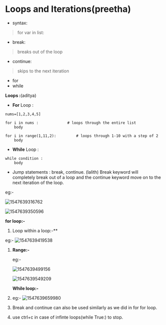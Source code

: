 
# Loops and Iterations(preetha)
- syntax:		
> for var in list:

- break:		
>breaks out of the loop

- continue:	
>skips to the next iteration

- for
- while

**Loops :**(aditya)

* <b>For</b> Loop :

```python3
nums=[1,2,3,4,5]

for i in nums :				# loops through the entire list
	body
	
for i in range(1,11,2):			# loops through 1-10 with a step of 2
	body
```

* <b>While</b> Loop :

```python3
while condition :
	body
```

* Jump statements : break, continue.
(lalith)
Break keyword will completely break out of a loop and the continue keyword move on to the next iteration of the loop.

eg:-

![1547639316762](https://github.com/adityakuppa26/Python-Notes/blob/lalith_notes/images/1547639316762.png)

![1547639350596](https://github.com/adityakuppa26/Python-Notes/blob/lalith_notes/images/1547639350596.png)

**for loop:-**

1. Loop within a loop:-**

eg:- ![1547639419538](https://github.com/adityakuppa26/Python-Notes/blob/lalith_notes/images/1547639419538.png)

1. **Range:-**

   eg:- 

   ![1547639499156](https://github.com/adityakuppa26/Python-Notes/blob/lalith_notes/images/1547639499156.png)

   ![1547639549209](https://github.com/adityakuppa26/Python-Notes/blob/lalith_notes/images/1547639549209.png)

   **While loop:-**

1. eg:- ![1547639659980](https://github.com/adityakuppa26/Python-Notes/blob/lalith_notes/images/1547639659980.png)

   

2. Break and continue can also be used similarly as we did in for for loop.

3. use ctrl+c in case of infinte loops(while True:) to stop.

